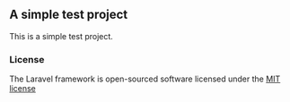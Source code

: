 ## A simple test project

This is a simple test project.

### License

The Laravel framework is open-sourced software licensed under the [MIT license](http://opensource.org/licenses/MIT)